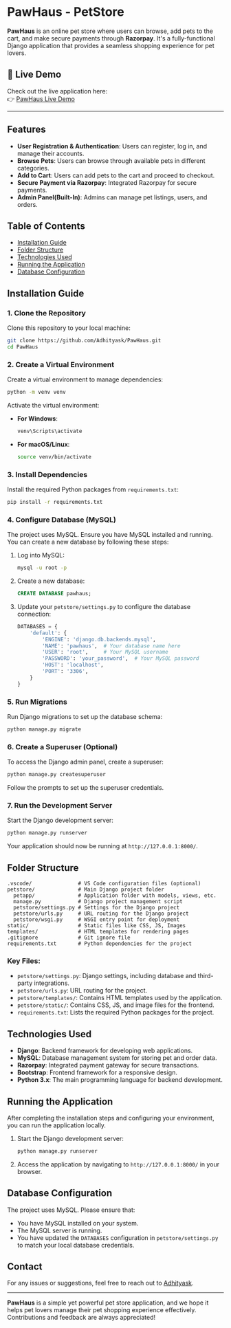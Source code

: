 # PawHaus - PetStore

**PawHaus** is an online pet store where users can browse, add pets to the cart, and make secure payments through **Razorpay**. It's a fully-functional Django application that provides a seamless shopping experience for pet lovers.

## 🚀 Live Demo

Check out the live application here:  
👉 [PawHaus Live Demo](https://petstorebyadhityask14.pythonanywhere.com/)

---

## Features

- **User Registration & Authentication**: Users can register, log in, and manage their accounts.
- **Browse Pets**: Users can browse through available pets in different categories.
- **Add to Cart**: Users can add pets to the cart and proceed to checkout.
- **Secure Payment via Razorpay**: Integrated Razorpay for secure payments.
- **Admin Panel(Built-In)**: Admins can manage pet listings, users, and orders.

## Table of Contents
- [Installation Guide](#installation-guide)
- [Folder Structure](#folder-structure)
- [Technologies Used](#technologies-used)
- [Running the Application](#running-the-application)
- [Database Configuration](#database-configuration)

## Installation Guide

### 1. Clone the Repository

Clone this repository to your local machine:

```bash
git clone https://github.com/Adhityask/PawHaus.git
cd PawHaus
````

### 2. Create a Virtual Environment

Create a virtual environment to manage dependencies:

```bash
python -m venv venv
```

Activate the virtual environment:

* **For Windows**:

  ```bash
  venv\Scripts\activate
  ```
* **For macOS/Linux**:

  ```bash
  source venv/bin/activate
  ```

### 3. Install Dependencies

Install the required Python packages from `requirements.txt`:

```bash
pip install -r requirements.txt
```

### 4. Configure Database (MySQL)

The project uses MySQL. Ensure you have MySQL installed and running. You can create a new database by following these steps:

1. Log into MySQL:

   ```bash
   mysql -u root -p
   ```

2. Create a new database:

   ```sql
   CREATE DATABASE pawhaus;
   ```

3. Update your `petstore/settings.py` to configure the database connection:

   ```python
   DATABASES = {
       'default': {
           'ENGINE': 'django.db.backends.mysql',
           'NAME': 'pawhaus',  # Your database name here
           'USER': 'root',     # Your MySQL username
           'PASSWORD': 'your_password',  # Your MySQL password
           'HOST': 'localhost',
           'PORT': '3306',
       }
   }
   ```

### 5. Run Migrations

Run Django migrations to set up the database schema:

```bash
python manage.py migrate
```

### 6. Create a Superuser (Optional)

To access the Django admin panel, create a superuser:

```bash
python manage.py createsuperuser
```

Follow the prompts to set up the superuser credentials.

### 7. Run the Development Server

Start the Django development server:

```bash
python manage.py runserver
```

Your application should now be running at `http://127.0.0.1:8000/`.

## Folder Structure

```plaintext
.vscode/               # VS Code configuration files (optional)
petstore/              # Main Django project folder
  petapp/              # Application folder with models, views, etc.
  manage.py            # Django project management script
  petstore/settings.py # Settings for the Django project
  petstore/urls.py     # URL routing for the Django project
  petstore/wsgi.py     # WSGI entry point for deployment
static/                # Static files like CSS, JS, Images
templates/             # HTML templates for rendering pages
.gitignore             # Git ignore file
requirements.txt       # Python dependencies for the project
```

### Key Files:

* `petstore/settings.py`: Django settings, including database and third-party integrations.
* `petstore/urls.py`: URL routing for the project.
* `petstore/templates/`: Contains HTML templates used by the application.
* `petstore/static/`: Contains CSS, JS, and image files for the frontend.
* `requirements.txt`: Lists the required Python packages for the project.

## Technologies Used

* **Django**: Backend framework for developing web applications.
* **MySQL**: Database management system for storing pet and order data.
* **Razorpay**: Integrated payment gateway for secure transactions.
* **Bootstrap**: Frontend framework for a responsive design.
* **Python 3.x**: The main programming language for backend development.

## Running the Application

After completing the installation steps and configuring your environment, you can run the application locally.

1. Start the Django development server:

   ```bash
   python manage.py runserver
   ```

2. Access the application by navigating to `http://127.0.0.1:8000/` in your browser.

## Database Configuration

The project uses MySQL. Please ensure that:

* You have MySQL installed on your system.
* The MySQL server is running.
* You have updated the `DATABASES` configuration in `petstore/settings.py` to match your local database credentials.



## Contact

For any issues or suggestions, feel free to reach out to [Adhityask](https://github.com/Adhityask).

---

**PawHaus** is a simple yet powerful pet store application, and we hope it helps pet lovers manage their pet shopping experience effectively. Contributions and feedback are always appreciated!



